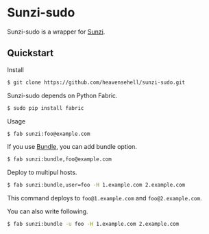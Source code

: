 Sunzi-sudo
==========

Sunzi-sudo is a wrapper for [Sunzi](https://github.com/kenn/sunzi).

Quickstart
----------

Install

```bash
$ git clone https://github.com/heavensehell/sunzi-sudo.git
```

Sunzi-sudo depends on Python Fabric.

```bash
$ sudo pip install fabric
```

Usage

```bash
$ fab sunzi:foo@example.com
```

If you use [Bundle](https://github.com/bundle), you can add bundle option.

```bash
$ fab sunzi:bundle,foo@example.com
```

Deploy to multipul hosts.

```bash
$ fab sunzi:bundle,user=foo -H 1.example.com 2.example.com
```

This command deploys to `foo@1.example.com` and `foo@2.example.com`.

You can also write following.

```bash
$ fab sunzi:bundle -u foo -H 1.example.com 2.example.com
```

